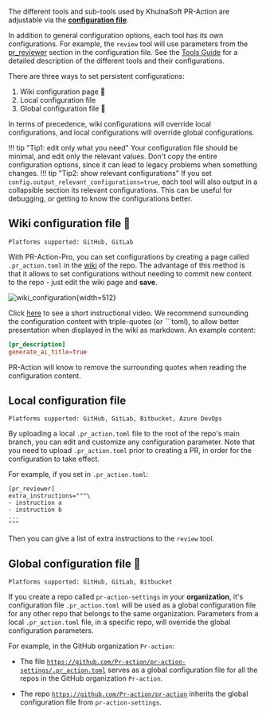 The different tools and sub-tools used by KhulnaSoft PR-Action are adjustable via the **[configuration file](https://github.com/Pr-action/pr-action/blob/main/pr_action/settings/configuration.toml)**.

In addition to general configuration options, each tool has its own configurations. For example, the `review` tool will use parameters from the [pr_reviewer](https://github.com/Pr-action/pr-action/blob/main/pr_action/settings/configuration.toml#L16) section in the configuration file.
See the [Tools Guide](https://pr-action.github.io/Docs-PR-Action/tools/) for a detailed description of the different tools and their configurations.

There are three ways to set persistent configurations:

1. Wiki configuration page 💎
2. Local configuration file
3. Global configuration file 💎

In terms of precedence, wiki configurations will override local configurations, and local configurations will override global configurations.

!!! tip "Tip1: edit only what you need"
    Your configuration file should be minimal, and edit only the relevant values. Don't copy the entire configuration options, since it can lead to legacy problems when something changes.
!!! tip "Tip2: show relevant configurations"
    If you set `config.output_relevant_configurations=true`, each tool will also output in a collapsible section its relevant configurations. This can be useful for debugging, or getting to know the configurations better.

## Wiki configuration file 💎

`Platforms supported: GitHub, GitLab`

With PR-Action-Pro, you can set configurations by creating a page called `.pr_action.toml` in the [wiki](https://github.com/Pr-action/pr-action/wiki/pr_action.toml) of the repo. 
The advantage of this method is that it allows to set configurations without needing to commit new content to the repo - just edit the wiki page and **save**.


![wiki_configuration](https://khulnasoft.com/images/pr_action/wiki_configuration.png){width=512}

Click [here](https://khulnasoft.com/images/pr_action/wiki_configuration_pr_action.mp4) to see a short instructional video. We recommend surrounding the configuration content with triple-quotes (or \`\`\`toml), to allow better presentation when displayed in the wiki as markdown.
An example content:

```toml
[pr_description]
generate_ai_title=true
```

PR-Action will know to remove the surrounding quotes when reading the configuration content.

## Local configuration file

`Platforms supported: GitHub, GitLab, Bitbucket, Azure DevOps`


By uploading a local `.pr_action.toml` file to the root of the repo's main branch, you can edit and customize any configuration parameter. Note that you need to upload `.pr_action.toml` prior to creating a PR, in order for the configuration to take effect.

For example, if you set in `.pr_action.toml`:

```
[pr_reviewer]
extra_instructions="""\
- instruction a
- instruction b
...
"""
```

Then you can give a list of extra instructions to the `review` tool.


## Global configuration file 💎

`Platforms supported: GitHub, GitLab, Bitbucket`

If you create a repo called `pr-action-settings` in your **organization**, it's configuration file `.pr_action.toml` will be used as a global configuration file for any other repo that belongs to the same organization.
Parameters from a local `.pr_action.toml` file, in a specific repo, will override the global configuration parameters.

For example, in the GitHub organization `Pr-action`:

- The file [`https://github.com/Pr-action/pr-action-settings/.pr_action.toml`](https://github.com/Pr-action/pr-action-settings/blob/main/.pr_action.toml)  serves as a global configuration file for all the repos in the GitHub organization `Pr-action`.

- The repo [`https://github.com/Pr-action/pr-action`](https://github.com/Pr-action/pr-action/blob/main/.pr_action.toml) inherits the global configuration file from `pr-action-settings`.
